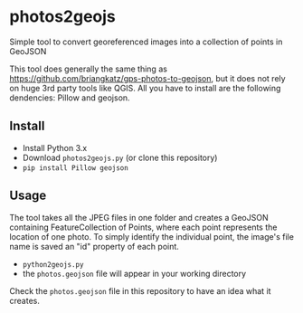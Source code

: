 # photos2geojs
Simple tool to convert georeferenced images into a collection of points in GeoJSON

This tool does generally the same thing as https://github.com/briangkatz/gps-photos-to-geojson, but it does not rely on huge 3rd party tools like QGIS. All you have to install are the following dendencies: Pillow and geojson.

## Install

* Install Python 3.x
* Download `photos2geojs.py` (or clone this repository)
* ``` pip install Pillow geojson ```

## Usage
The tool takes all the JPEG files in one folder and creates a GeoJSON containing FeatureCollection of Points, where each point represents the location of one photo. To simply identify the individual point, the image's file name is saved an "id" property of each point.

* ``` python2geojs.py ```
* the `photos.geojson` file will appear in your working directory

Check the `photos.geojson` file in this repository to have an idea what it creates.
